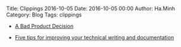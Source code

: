 Title: Clippings 2016-10-05
Date: 2016-10-05 00:00
Author: Ha.Minh
Category: Blog
Tags: clippings

* [A Bad Product Decision](https://medium.com/the-black-box-of-product-management/a-bad-product-decision-340ee680fa0c#.oj0mk9yud)

* [Five tips for improving your technical writing and documentation](https://medium.com/@limedaring/five-tips-for-improving-your-technical-writing-and-documentation-47353723c8a7#.b27zkg7wx)
